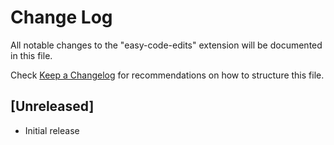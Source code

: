 # Change Log

All notable changes to the "easy-code-edits" extension will be documented in this file.

Check [Keep a Changelog](http://keepachangelog.com/) for recommendations on how to structure this file.

## [Unreleased]

- Initial release
